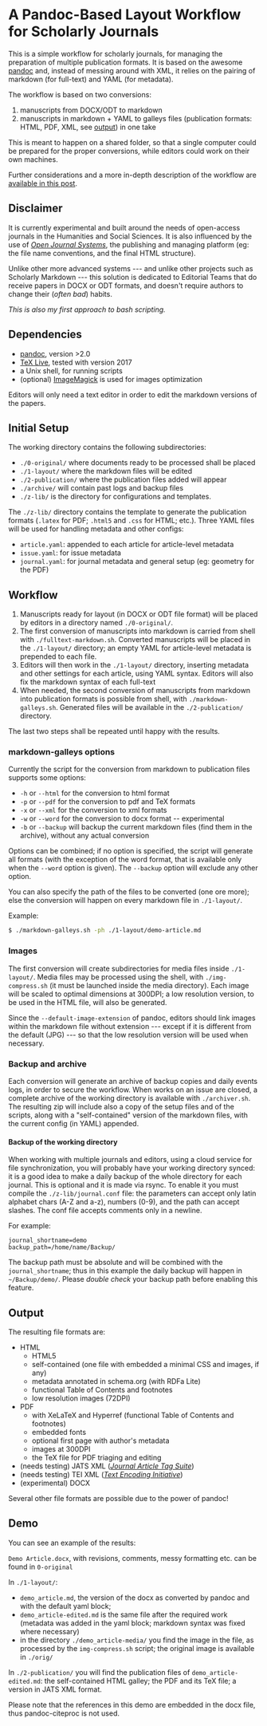 
# A Pandoc-Based Layout Workflow for Scholarly Journals

This is a simple workflow for scholarly journals, for managing the preparation of multiple publication formats. It is based on the awesome [pandoc](http://pandoc.org) and, instead of messing around with XML, it relies on the pairing of markdown (for full-text) and YAML (for metadata).

The workflow is based on two conversions:

1. manuscripts from DOCX/ODT to markdown
2. manuscripts in markdown + YAML to galleys files (publication formats: HTML, PDF, XML, see [output](#output)) in one take

This is meant to happen on a shared folder, so that a single computer could be prepared for the proper conversions, while editors could work on their own machines.

Further considerations and a more in-depth description of the workflow are [available in this post](http://pierog.it/en/2018/03/markdown-workflow/).


## Disclaimer

It is currently experimental and built around the needs of open-access journals in the Humanities and Social Sciences. It is also influenced by the use of [_Open Journal Systems_](https://pkp.sfu.ca/ojs/), the publishing and managing platform (eg: the file name conventions, and the final HTML structure).

Unlike other more advanced systems --- and unlike other projects such as Scholarly Markdown --- this solution is dedicated to Editorial Teams that do receive papers in DOCX or ODT formats, and doesn't require authors to change their (_often bad_) habits.

_This is also my first approach to bash scripting._


## Dependencies

- [pandoc](http://pandoc.org/), version >2.0
- [TeX Live](https://www.tug.org/texlive/), tested with version 2017
- a Unix shell, for running scripts
- (optional) [ImageMagick](http://imagemagick.org/) is used for images optimization

Editors will only need a text editor in order to edit the markdown versions of the papers.


## Initial Setup

The working directory contains the following subdirectories:

- `./0-original/` where documents ready to be processed shall be placed
- `./1-layout/` where the markdown files will be edited
- `./2-publication/` where the publication files added will appear
- `./archive/` will contain past logs and backup files
- `./z-lib/` is the directory for configurations and templates.

The `./z-lib/` directory contains the template to generate the publication formats (`.latex` for PDF; `.html5` and `.css` for HTML; etc.). Three YAML files will be used for handling metadata and other configs:

- `article.yaml`: appended to each article for article-level metadata
- `issue.yaml`: for issue metadata
- `journal.yaml`: for journal metadata and general setup (eg: geometry for the PDF)


## Workflow

1. Manuscripts ready for layout (in DOCX or ODT file format) will be placed by editors in a directory named `./0-original/`.
2. The first conversion of manuscripts into markdown is carried from shell with `./fulltext-markdown.sh`. Converted manuscripts will be placed in the `./1-layout/` directory; an empty YAML for article-level metadata is prepended to each file.
3. Editors will then work in the `./1-layout/` directory, inserting metadata and other settings for each article, using YAML syntax. Editors will also fix the markdown syntax of each full-text
4. When needed, the second conversion of manuscripts from markdown into publication formats is possible from shell, with `./markdown-galleys.sh`. Generated files will be available in the `./2-publication/` directory.

The last two steps shall be repeated until happy with the results.

### markdown-galleys options

Currently the script for the conversion from markdown to publication files supports some options:

- `-h` or `--html` for the conversion to html format
- `-p` or `--pdf` for the conversion to pdf and TeX formats
- `-x` or `--xml` for the conversion to xml formats
- `-w` or `--word` for the conversion to docx format -- experimental
- `-b` or `--backup` will backup the current markdown files (find them in the archive), without any actual conversion

Options can be combined; if no option is specified, the script will generate all formats (with the exception of the word format, that is available only when the `--word` option is given). The `--backup` option will exclude any other option.

You can also specify the path of the files to be converted (one ore more); else the conversion will happen on every markdown file in `./1-layout/`.

Example:

```sh
$ ./markdown-galleys.sh -ph ./1-layout/demo-article.md
```

### Images

The first conversion will create subdirectories for media files inside `./1-layout/`. Media files may be processed using the shell, with `./img-compress.sh` (it must be launched inside the media directory). Each image will be scaled to optimal dimensions at 300DPI; a low resolution version, to be used in the HTML file, will also be generated.

Since the `--default-image-extension` of pandoc, editors should link images within the markdown file without extension --- except if it is different from the default (JPG) --- so that the low resolution version will be used when necessary.

### Backup and archive

Each conversion will generate an archive of backup copies and daily events logs, in order to secure the workflow. When works on an issue are closed, a complete archive of the working directory is available with `./archiver.sh`. The resulting zip will include also a copy of the setup files and of the scripts, along with a "self-contained" version of the markdown files, with the current config (in YAML) appended.

#### Backup of the working directory

When working with multiple journals and editors, using a cloud service for file synchronization, you will probably have your working directory synced: it is a good idea to make a daily backup of the whole directory for each journal. This is optional and it is made via rsync. To enable it you must compile the `./z-lib/journal.conf` file: the parameters can accept only latin alphabet chars (A-Z and a-z), numbers (0-9), and the path can accept slashes. The conf file accepts comments only in a newline.

For example:

```
journal_shortname=demo
backup_path=/home/name/Backup/
```

The backup path must be absolute and will be combined with the `journal_shortname`; thus in this example the daily backup will happen in `~/Backup/demo/`. Please _double check_ your backup path before enabling this feature.


## Output

The resulting file formats are:

- HTML
	- HTML5
	- self-contained (one file with embedded a minimal CSS and images, if any)
	- metadata annotated in schema.org (with RDFa Lite)
	- functional Table of Contents and footnotes
	- low resolution images (72DPI)
- PDF
	- with XeLaTeX and Hyperref (functional Table of Contents and footnotes)
	- embedded fonts
	- optional first page with author's metadata
	- images at 300DPI
	- the TeX file for PDF triaging and editing
- (needs testing) JATS XML ([_Journal Article Tag Suite_](https://jats.nlm.nih.gov/))
- (needs testing) TEI XML ([_Text Encoding Initiative_](http://www.tei-c.org/index.xml))
- (experimental) DOCX

Several other file formats are possible due to the power of pandoc!


## Demo

You can see an example of the results:

`Demo Article.docx`, with revisions, comments, messy formatting etc. can be found in `0-original`

In `./1-layout/`:

- `demo_article.md`, the version of the docx as converted by pandoc and with the default yaml block;
- `demo_article-edited.md` is the same file after the required work (metadata was added in the yaml block; markdown syntax was fixed where necessary)
- in the directory `./demo_article-media/` you find the image in the file, as processed by the `img-compress.sh` script; the original image is available in `./orig/`

In `./2-publication/` you will find the publication files of `demo_article-edited.md`: the self-contained HTML galley; the PDF and its TeX file; a version in JATS XML format.

Please note that the references in this demo are embedded in the docx file, thus pandoc-citeproc is not used.
